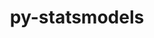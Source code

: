 ---
title: "py-statsmodels"
layout: cache
categories: [package, develop]
meta: {"versions": ["0.13.2", "0.13.5", "0.14.0"], "compilers": ["gcc@=11.1.0", "gcc@=11.4.0", "gcc@=9.4.0", "oneapi@=2023.2.0", "oneapi@=2023.2.1"], "oss": ["ubuntu20.04"], "platforms": ["linux"], "targets": ["aarch64", "neoverse_v1", "ppc64le", "x86_64_v3"], "stacks": ["e4s", "e4s-arm", "e4s-neoverse_v1", "e4s-oneapi", "e4s-power", "root"], "num_specs": 93, "num_specs_by_stack": {"root": 93, "e4s-arm": 8, "e4s-neoverse_v1": 15, "e4s-power": 23, "e4s": 23, "e4s-oneapi": 24}}
spec_details: [{"hash": "3nk2hsdfqdlqu57l5badwtqvfiretg5c", "compiler": "gcc@=11.4.0", "versions": ["0.13.5"], "os": "ubuntu20.04", "platform": "linux", "target": "aarch64", "variants": ["build_system=python_pip"], "stacks": ["root", "e4s-arm"], "size": "-", "tarball": "https://binaries.spack.io/develop/build_cache/linux-ubuntu20.04-aarch64/gcc-11.4.0/py-statsmodels-0.13.5/linux-ubuntu20.04-aarch64-gcc-11.4.0-py-statsmodels-0.13.5-3nk2hsdfqdlqu57l5badwtqvfiretg5c.spack"}, {"hash": "xp47ojov6r5rsklqi46kxa6q3prej2qj", "compiler": "gcc@=11.4.0", "versions": ["0.13.5"], "os": "ubuntu20.04", "platform": "linux", "target": "aarch64", "variants": ["build_system=python_pip"], "stacks": ["root", "e4s-arm"], "size": "-", "tarball": "https://binaries.spack.io/develop/build_cache/linux-ubuntu20.04-aarch64/gcc-11.4.0/py-statsmodels-0.13.5/linux-ubuntu20.04-aarch64-gcc-11.4.0-py-statsmodels-0.13.5-xp47ojov6r5rsklqi46kxa6q3prej2qj.spack"}, {"hash": "re7dcecmfkokah7b6ou5b5s7mepwqikd", "compiler": "gcc@=11.4.0", "versions": ["0.13.5"], "os": "ubuntu20.04", "platform": "linux", "target": "aarch64", "variants": ["build_system=python_pip"], "stacks": ["root", "e4s-arm"], "size": "-", "tarball": "https://binaries.spack.io/develop/build_cache/linux-ubuntu20.04-aarch64/gcc-11.4.0/py-statsmodels-0.13.5/linux-ubuntu20.04-aarch64-gcc-11.4.0-py-statsmodels-0.13.5-re7dcecmfkokah7b6ou5b5s7mepwqikd.spack"}, {"hash": "h4uf6dns3u4npvirdpdxj2pwx24fgqb5", "compiler": "gcc@=11.4.0", "versions": ["0.13.5"], "os": "ubuntu20.04", "platform": "linux", "target": "aarch64", "variants": ["build_system=python_pip"], "stacks": ["root", "e4s-arm"], "size": "-", "tarball": "https://binaries.spack.io/develop/build_cache/linux-ubuntu20.04-aarch64/gcc-11.4.0/py-statsmodels-0.13.5/linux-ubuntu20.04-aarch64-gcc-11.4.0-py-statsmodels-0.13.5-h4uf6dns3u4npvirdpdxj2pwx24fgqb5.spack"}, {"hash": "r5x45ini4klr2poebbsd2mvco7vanysm", "compiler": "gcc@=11.4.0", "versions": ["0.13.2"], "os": "ubuntu20.04", "platform": "linux", "target": "aarch64", "variants": ["build_system=python_pip"], "stacks": ["root", "e4s-arm"], "size": "-", "tarball": "https://binaries.spack.io/develop/build_cache/linux-ubuntu20.04-aarch64/gcc-11.4.0/py-statsmodels-0.13.2/linux-ubuntu20.04-aarch64-gcc-11.4.0-py-statsmodels-0.13.2-r5x45ini4klr2poebbsd2mvco7vanysm.spack"}, {"hash": "gxgivat6ysz445luxqrrhgi4pqd3zl2y", "compiler": "gcc@=11.4.0", "versions": ["0.13.5"], "os": "ubuntu20.04", "platform": "linux", "target": "aarch64", "variants": ["build_system=python_pip"], "stacks": ["root", "e4s-arm"], "size": "-", "tarball": "https://binaries.spack.io/develop/build_cache/linux-ubuntu20.04-aarch64/gcc-11.4.0/py-statsmodels-0.13.5/linux-ubuntu20.04-aarch64-gcc-11.4.0-py-statsmodels-0.13.5-gxgivat6ysz445luxqrrhgi4pqd3zl2y.spack"}, {"hash": "rrjmofxvdnys66js3zy34avp4f3cjzci", "compiler": "gcc@=11.4.0", "versions": ["0.13.5"], "os": "ubuntu20.04", "platform": "linux", "target": "aarch64", "variants": ["build_system=python_pip"], "stacks": ["root", "e4s-arm"], "size": "-", "tarball": "https://binaries.spack.io/develop/build_cache/linux-ubuntu20.04-aarch64/gcc-11.4.0/py-statsmodels-0.13.5/linux-ubuntu20.04-aarch64-gcc-11.4.0-py-statsmodels-0.13.5-rrjmofxvdnys66js3zy34avp4f3cjzci.spack"}, {"hash": "7k75l7hutqmppvavk3nqfhsyxvoiwk6w", "compiler": "gcc@=11.4.0", "versions": ["0.13.5"], "os": "ubuntu20.04", "platform": "linux", "target": "aarch64", "variants": ["build_system=python_pip"], "stacks": ["root", "e4s-arm"], "size": "-", "tarball": "https://binaries.spack.io/develop/build_cache/linux-ubuntu20.04-aarch64/gcc-11.4.0/py-statsmodels-0.13.5/linux-ubuntu20.04-aarch64-gcc-11.4.0-py-statsmodels-0.13.5-7k75l7hutqmppvavk3nqfhsyxvoiwk6w.spack"}, {"hash": "c32dkeqbgn6i2oacgccu4g7rws4hgo23", "compiler": "gcc@=11.4.0", "versions": ["0.13.5"], "os": "ubuntu20.04", "platform": "linux", "target": "neoverse_v1", "variants": ["build_system=python_pip"], "stacks": ["root", "e4s-neoverse_v1"], "size": "-", "tarball": "https://binaries.spack.io/develop/build_cache/linux-ubuntu20.04-neoverse_v1/gcc-11.4.0/py-statsmodels-0.13.5/linux-ubuntu20.04-neoverse_v1-gcc-11.4.0-py-statsmodels-0.13.5-c32dkeqbgn6i2oacgccu4g7rws4hgo23.spack"}, {"hash": "ct6nsyalpa3c7o4zlkhs4tbui36kt26s", "compiler": "gcc@=11.4.0", "versions": ["0.13.5"], "os": "ubuntu20.04", "platform": "linux", "target": "neoverse_v1", "variants": ["build_system=python_pip"], "stacks": ["root", "e4s-neoverse_v1"], "size": "-", "tarball": "https://binaries.spack.io/develop/build_cache/linux-ubuntu20.04-neoverse_v1/gcc-11.4.0/py-statsmodels-0.13.5/linux-ubuntu20.04-neoverse_v1-gcc-11.4.0-py-statsmodels-0.13.5-ct6nsyalpa3c7o4zlkhs4tbui36kt26s.spack"}, {"hash": "kpupy3jpzmjrxdaehwy3ho5f2xxocpiw", "compiler": "gcc@=11.4.0", "versions": ["0.14.0"], "os": "ubuntu20.04", "platform": "linux", "target": "neoverse_v1", "variants": ["build_system=python_pip"], "stacks": ["root", "e4s-neoverse_v1"], "size": "-", "tarball": "https://binaries.spack.io/develop/build_cache/linux-ubuntu20.04-neoverse_v1/gcc-11.4.0/py-statsmodels-0.14.0/linux-ubuntu20.04-neoverse_v1-gcc-11.4.0-py-statsmodels-0.14.0-kpupy3jpzmjrxdaehwy3ho5f2xxocpiw.spack"}, {"hash": "kl3ip2v2p3hdgraiftdstw7xurqn4ejk", "compiler": "gcc@=11.4.0", "versions": ["0.14.0"], "os": "ubuntu20.04", "platform": "linux", "target": "neoverse_v1", "variants": ["build_system=python_pip"], "stacks": ["root", "e4s-neoverse_v1"], "size": "-", "tarball": "https://binaries.spack.io/develop/build_cache/linux-ubuntu20.04-neoverse_v1/gcc-11.4.0/py-statsmodels-0.14.0/linux-ubuntu20.04-neoverse_v1-gcc-11.4.0-py-statsmodels-0.14.0-kl3ip2v2p3hdgraiftdstw7xurqn4ejk.spack"}, {"hash": "fox5rsntwaqd3c4sdllyd4lfdxwxuk5v", "compiler": "gcc@=11.4.0", "versions": ["0.13.5"], "os": "ubuntu20.04", "platform": "linux", "target": "neoverse_v1", "variants": ["build_system=python_pip"], "stacks": ["root", "e4s-neoverse_v1"], "size": "-", "tarball": "https://binaries.spack.io/develop/build_cache/linux-ubuntu20.04-neoverse_v1/gcc-11.4.0/py-statsmodels-0.13.5/linux-ubuntu20.04-neoverse_v1-gcc-11.4.0-py-statsmodels-0.13.5-fox5rsntwaqd3c4sdllyd4lfdxwxuk5v.spack"}, {"hash": "htmgusn3aicsfbw5s57743rkhq6gjac5", "compiler": "gcc@=11.4.0", "versions": ["0.14.0"], "os": "ubuntu20.04", "platform": "linux", "target": "neoverse_v1", "variants": ["build_system=python_pip"], "stacks": ["root", "e4s-neoverse_v1"], "size": "-", "tarball": "https://binaries.spack.io/develop/build_cache/linux-ubuntu20.04-neoverse_v1/gcc-11.4.0/py-statsmodels-0.14.0/linux-ubuntu20.04-neoverse_v1-gcc-11.4.0-py-statsmodels-0.14.0-htmgusn3aicsfbw5s57743rkhq6gjac5.spack"}, {"hash": "y6mpg3nw56jljsewmwjjtdn2h47odmvf", "compiler": "gcc@=11.4.0", "versions": ["0.14.0"], "os": "ubuntu20.04", "platform": "linux", "target": "neoverse_v1", "variants": ["build_system=python_pip"], "stacks": ["root", "e4s-neoverse_v1"], "size": "-", "tarball": "https://binaries.spack.io/develop/build_cache/linux-ubuntu20.04-neoverse_v1/gcc-11.4.0/py-statsmodels-0.14.0/linux-ubuntu20.04-neoverse_v1-gcc-11.4.0-py-statsmodels-0.14.0-y6mpg3nw56jljsewmwjjtdn2h47odmvf.spack"}, {"hash": "ng6qxuuvk3k3kgecgma6wcrotmnbfqzk", "compiler": "gcc@=11.4.0", "versions": ["0.13.5"], "os": "ubuntu20.04", "platform": "linux", "target": "neoverse_v1", "variants": ["build_system=python_pip"], "stacks": ["root", "e4s-neoverse_v1"], "size": "-", "tarball": "https://binaries.spack.io/develop/build_cache/linux-ubuntu20.04-neoverse_v1/gcc-11.4.0/py-statsmodels-0.13.5/linux-ubuntu20.04-neoverse_v1-gcc-11.4.0-py-statsmodels-0.13.5-ng6qxuuvk3k3kgecgma6wcrotmnbfqzk.spack"}, {"hash": "iemtfbvikcizign354tc6gispz7mem6n", "compiler": "gcc@=11.4.0", "versions": ["0.14.0"], "os": "ubuntu20.04", "platform": "linux", "target": "neoverse_v1", "variants": ["build_system=python_pip"], "stacks": ["root", "e4s-neoverse_v1"], "size": "-", "tarball": "https://binaries.spack.io/develop/build_cache/linux-ubuntu20.04-neoverse_v1/gcc-11.4.0/py-statsmodels-0.14.0/linux-ubuntu20.04-neoverse_v1-gcc-11.4.0-py-statsmodels-0.14.0-iemtfbvikcizign354tc6gispz7mem6n.spack"}, {"hash": "sxxd2ktnrzp7ovpthneh265zwpupffrc", "compiler": "gcc@=11.4.0", "versions": ["0.14.0"], "os": "ubuntu20.04", "platform": "linux", "target": "neoverse_v1", "variants": ["build_system=python_pip"], "stacks": ["root", "e4s-neoverse_v1"], "size": "-", "tarball": "https://binaries.spack.io/develop/build_cache/linux-ubuntu20.04-neoverse_v1/gcc-11.4.0/py-statsmodels-0.14.0/linux-ubuntu20.04-neoverse_v1-gcc-11.4.0-py-statsmodels-0.14.0-sxxd2ktnrzp7ovpthneh265zwpupffrc.spack"}, {"hash": "bj5pv6kkgraok4it24p3zotrm6alimxr", "compiler": "gcc@=11.4.0", "versions": ["0.13.5"], "os": "ubuntu20.04", "platform": "linux", "target": "neoverse_v1", "variants": ["build_system=python_pip"], "stacks": ["root", "e4s-neoverse_v1"], "size": "-", "tarball": "https://binaries.spack.io/develop/build_cache/linux-ubuntu20.04-neoverse_v1/gcc-11.4.0/py-statsmodels-0.13.5/linux-ubuntu20.04-neoverse_v1-gcc-11.4.0-py-statsmodels-0.13.5-bj5pv6kkgraok4it24p3zotrm6alimxr.spack"}, {"hash": "vvfyel3vkhlo7sst6hhozwgy7hnwpjjn", "compiler": "gcc@=11.4.0", "versions": ["0.14.0"], "os": "ubuntu20.04", "platform": "linux", "target": "neoverse_v1", "variants": ["build_system=python_pip"], "stacks": ["root", "e4s-neoverse_v1"], "size": "-", "tarball": "https://binaries.spack.io/develop/build_cache/linux-ubuntu20.04-neoverse_v1/gcc-11.4.0/py-statsmodels-0.14.0/linux-ubuntu20.04-neoverse_v1-gcc-11.4.0-py-statsmodels-0.14.0-vvfyel3vkhlo7sst6hhozwgy7hnwpjjn.spack"}, {"hash": "g74wyljduogk2wmtevh7tgiohpdgmdiw", "compiler": "gcc@=11.4.0", "versions": ["0.13.5"], "os": "ubuntu20.04", "platform": "linux", "target": "neoverse_v1", "variants": ["build_system=python_pip"], "stacks": ["root", "e4s-neoverse_v1"], "size": "-", "tarball": "https://binaries.spack.io/develop/build_cache/linux-ubuntu20.04-neoverse_v1/gcc-11.4.0/py-statsmodels-0.13.5/linux-ubuntu20.04-neoverse_v1-gcc-11.4.0-py-statsmodels-0.13.5-g74wyljduogk2wmtevh7tgiohpdgmdiw.spack"}, {"hash": "j2i6yln52usnfumu6npk2gmxwrp6vs3y", "compiler": "gcc@=11.4.0", "versions": ["0.14.0"], "os": "ubuntu20.04", "platform": "linux", "target": "neoverse_v1", "variants": ["build_system=python_pip"], "stacks": ["root", "e4s-neoverse_v1"], "size": "-", "tarball": "https://binaries.spack.io/develop/build_cache/linux-ubuntu20.04-neoverse_v1/gcc-11.4.0/py-statsmodels-0.14.0/linux-ubuntu20.04-neoverse_v1-gcc-11.4.0-py-statsmodels-0.14.0-j2i6yln52usnfumu6npk2gmxwrp6vs3y.spack"}, {"hash": "ubrylos267zrmiciiiqzjccxqdp64235", "compiler": "gcc@=11.4.0", "versions": ["0.14.0"], "os": "ubuntu20.04", "platform": "linux", "target": "neoverse_v1", "variants": ["build_system=python_pip"], "stacks": ["root", "e4s-neoverse_v1"], "size": "-", "tarball": "https://binaries.spack.io/develop/build_cache/linux-ubuntu20.04-neoverse_v1/gcc-11.4.0/py-statsmodels-0.14.0/linux-ubuntu20.04-neoverse_v1-gcc-11.4.0-py-statsmodels-0.14.0-ubrylos267zrmiciiiqzjccxqdp64235.spack"}, {"hash": "n3m6xkjascrcwucsx2xdhy7r2c2pskid", "compiler": "gcc@=11.1.0", "versions": ["0.13.2"], "os": "ubuntu20.04", "platform": "linux", "target": "ppc64le", "variants": ["build_system=python_pip"], "stacks": ["root", "e4s-power"], "size": "-", "tarball": "https://binaries.spack.io/develop/build_cache/linux-ubuntu20.04-ppc64le/gcc-11.1.0/py-statsmodels-0.13.2/linux-ubuntu20.04-ppc64le-gcc-11.1.0-py-statsmodels-0.13.2-n3m6xkjascrcwucsx2xdhy7r2c2pskid.spack"}, {"hash": "aieofi775mch63oqhcmdttzkitdr2vkl", "compiler": "gcc@=11.1.0", "versions": ["0.13.2"], "os": "ubuntu20.04", "platform": "linux", "target": "ppc64le", "variants": ["build_system=python_pip"], "stacks": ["root", "e4s-power"], "size": "-", "tarball": "https://binaries.spack.io/develop/build_cache/linux-ubuntu20.04-ppc64le/gcc-11.1.0/py-statsmodels-0.13.2/linux-ubuntu20.04-ppc64le-gcc-11.1.0-py-statsmodels-0.13.2-aieofi775mch63oqhcmdttzkitdr2vkl.spack"}, {"hash": "6xi4ghrhnthi4ajqfcjbvbeqp4uvpyib", "compiler": "gcc@=9.4.0", "versions": ["0.14.0"], "os": "ubuntu20.04", "platform": "linux", "target": "ppc64le", "variants": ["build_system=python_pip"], "stacks": ["root", "e4s-power"], "size": "-", "tarball": "https://binaries.spack.io/develop/build_cache/linux-ubuntu20.04-ppc64le/gcc-9.4.0/py-statsmodels-0.14.0/linux-ubuntu20.04-ppc64le-gcc-9.4.0-py-statsmodels-0.14.0-6xi4ghrhnthi4ajqfcjbvbeqp4uvpyib.spack"}, {"hash": "tueeurgqwwm5lpdti2xferyma2dkqwf4", "compiler": "gcc@=9.4.0", "versions": ["0.13.5"], "os": "ubuntu20.04", "platform": "linux", "target": "ppc64le", "variants": ["build_system=python_pip"], "stacks": ["root", "e4s-power"], "size": "-", "tarball": "https://binaries.spack.io/develop/build_cache/linux-ubuntu20.04-ppc64le/gcc-9.4.0/py-statsmodels-0.13.5/linux-ubuntu20.04-ppc64le-gcc-9.4.0-py-statsmodels-0.13.5-tueeurgqwwm5lpdti2xferyma2dkqwf4.spack"}, {"hash": "2wmtz6uu55tvj4gc3wdcl23mhf4fvehd", "compiler": "gcc@=9.4.0", "versions": ["0.14.0"], "os": "ubuntu20.04", "platform": "linux", "target": "ppc64le", "variants": ["build_system=python_pip"], "stacks": ["root", "e4s-power"], "size": "-", "tarball": "https://binaries.spack.io/develop/build_cache/linux-ubuntu20.04-ppc64le/gcc-9.4.0/py-statsmodels-0.14.0/linux-ubuntu20.04-ppc64le-gcc-9.4.0-py-statsmodels-0.14.0-2wmtz6uu55tvj4gc3wdcl23mhf4fvehd.spack"}, {"hash": "xcbq65r3vugf4uzb7kowyoy74txepsbv", "compiler": "gcc@=9.4.0", "versions": ["0.13.5"], "os": "ubuntu20.04", "platform": "linux", "target": "ppc64le", "variants": ["build_system=python_pip"], "stacks": ["root", "e4s-power"], "size": "-", "tarball": "https://binaries.spack.io/develop/build_cache/linux-ubuntu20.04-ppc64le/gcc-9.4.0/py-statsmodels-0.13.5/linux-ubuntu20.04-ppc64le-gcc-9.4.0-py-statsmodels-0.13.5-xcbq65r3vugf4uzb7kowyoy74txepsbv.spack"}, {"hash": "tt43xwmgcdugwkkjpwbggoj5gpqnfp3u", "compiler": "gcc@=9.4.0", "versions": ["0.14.0"], "os": "ubuntu20.04", "platform": "linux", "target": "ppc64le", "variants": ["build_system=python_pip"], "stacks": ["root", "e4s-power"], "size": "-", "tarball": "https://binaries.spack.io/develop/build_cache/linux-ubuntu20.04-ppc64le/gcc-9.4.0/py-statsmodels-0.14.0/linux-ubuntu20.04-ppc64le-gcc-9.4.0-py-statsmodels-0.14.0-tt43xwmgcdugwkkjpwbggoj5gpqnfp3u.spack"}, {"hash": "kerejd47fmcupklh3rkz6bscgstvcwms", "compiler": "gcc@=9.4.0", "versions": ["0.13.5"], "os": "ubuntu20.04", "platform": "linux", "target": "ppc64le", "variants": ["build_system=python_pip"], "stacks": ["root", "e4s-power"], "size": "-", "tarball": "https://binaries.spack.io/develop/build_cache/linux-ubuntu20.04-ppc64le/gcc-9.4.0/py-statsmodels-0.13.5/linux-ubuntu20.04-ppc64le-gcc-9.4.0-py-statsmodels-0.13.5-kerejd47fmcupklh3rkz6bscgstvcwms.spack"}, {"hash": "i2o5pfw2pat6dg3q2bobjmapjmmhofd3", "compiler": "gcc@=9.4.0", "versions": ["0.13.5"], "os": "ubuntu20.04", "platform": "linux", "target": "ppc64le", "variants": ["build_system=python_pip"], "stacks": ["root", "e4s-power"], "size": "-", "tarball": "https://binaries.spack.io/develop/build_cache/linux-ubuntu20.04-ppc64le/gcc-9.4.0/py-statsmodels-0.13.5/linux-ubuntu20.04-ppc64le-gcc-9.4.0-py-statsmodels-0.13.5-i2o5pfw2pat6dg3q2bobjmapjmmhofd3.spack"}, {"hash": "kv7wzxy2g5t4xnaolm3pdptlsiokkt3i", "compiler": "gcc@=9.4.0", "versions": ["0.14.0"], "os": "ubuntu20.04", "platform": "linux", "target": "ppc64le", "variants": ["build_system=python_pip"], "stacks": ["root", "e4s-power"], "size": "-", "tarball": "https://binaries.spack.io/develop/build_cache/linux-ubuntu20.04-ppc64le/gcc-9.4.0/py-statsmodels-0.14.0/linux-ubuntu20.04-ppc64le-gcc-9.4.0-py-statsmodels-0.14.0-kv7wzxy2g5t4xnaolm3pdptlsiokkt3i.spack"}, {"hash": "deax4675cthjuf4dpy7aadnhnsfcckfy", "compiler": "gcc@=9.4.0", "versions": ["0.13.5"], "os": "ubuntu20.04", "platform": "linux", "target": "ppc64le", "variants": ["build_system=python_pip"], "stacks": ["root", "e4s-power"], "size": "-", "tarball": "https://binaries.spack.io/develop/build_cache/linux-ubuntu20.04-ppc64le/gcc-9.4.0/py-statsmodels-0.13.5/linux-ubuntu20.04-ppc64le-gcc-9.4.0-py-statsmodels-0.13.5-deax4675cthjuf4dpy7aadnhnsfcckfy.spack"}, {"hash": "mmosdr4cgqi4jzjuc4mksu4g33yar5el", "compiler": "gcc@=9.4.0", "versions": ["0.14.0"], "os": "ubuntu20.04", "platform": "linux", "target": "ppc64le", "variants": ["build_system=python_pip"], "stacks": ["root", "e4s-power"], "size": "-", "tarball": "https://binaries.spack.io/develop/build_cache/linux-ubuntu20.04-ppc64le/gcc-9.4.0/py-statsmodels-0.14.0/linux-ubuntu20.04-ppc64le-gcc-9.4.0-py-statsmodels-0.14.0-mmosdr4cgqi4jzjuc4mksu4g33yar5el.spack"}, {"hash": "iw3m2lt2mhrzop52k4lp4t2y3yt7bs4l", "compiler": "gcc@=9.4.0", "versions": ["0.13.5"], "os": "ubuntu20.04", "platform": "linux", "target": "ppc64le", "variants": ["build_system=python_pip"], "stacks": ["root", "e4s-power"], "size": "-", "tarball": "https://binaries.spack.io/develop/build_cache/linux-ubuntu20.04-ppc64le/gcc-9.4.0/py-statsmodels-0.13.5/linux-ubuntu20.04-ppc64le-gcc-9.4.0-py-statsmodels-0.13.5-iw3m2lt2mhrzop52k4lp4t2y3yt7bs4l.spack"}, {"hash": "uwu6f47kjdh7tf3qk62mkg5okycro43q", "compiler": "gcc@=9.4.0", "versions": ["0.13.5"], "os": "ubuntu20.04", "platform": "linux", "target": "ppc64le", "variants": ["build_system=python_pip"], "stacks": ["root", "e4s-power"], "size": "-", "tarball": "https://binaries.spack.io/develop/build_cache/linux-ubuntu20.04-ppc64le/gcc-9.4.0/py-statsmodels-0.13.5/linux-ubuntu20.04-ppc64le-gcc-9.4.0-py-statsmodels-0.13.5-uwu6f47kjdh7tf3qk62mkg5okycro43q.spack"}, {"hash": "lrqn37vvprnhx4skzehdwgkt6jjgssqk", "compiler": "gcc@=9.4.0", "versions": ["0.14.0"], "os": "ubuntu20.04", "platform": "linux", "target": "ppc64le", "variants": ["build_system=python_pip"], "stacks": ["root", "e4s-power"], "size": "-", "tarball": "https://binaries.spack.io/develop/build_cache/linux-ubuntu20.04-ppc64le/gcc-9.4.0/py-statsmodels-0.14.0/linux-ubuntu20.04-ppc64le-gcc-9.4.0-py-statsmodels-0.14.0-lrqn37vvprnhx4skzehdwgkt6jjgssqk.spack"}, {"hash": "ctwsu5oiw2ifbtdzfzfhdubmo6kqzvrh", "compiler": "gcc@=9.4.0", "versions": ["0.13.5"], "os": "ubuntu20.04", "platform": "linux", "target": "ppc64le", "variants": ["build_system=python_pip"], "stacks": ["root", "e4s-power"], "size": "-", "tarball": "https://binaries.spack.io/develop/build_cache/linux-ubuntu20.04-ppc64le/gcc-9.4.0/py-statsmodels-0.13.5/linux-ubuntu20.04-ppc64le-gcc-9.4.0-py-statsmodels-0.13.5-ctwsu5oiw2ifbtdzfzfhdubmo6kqzvrh.spack"}, {"hash": "k67nvotpaudwnvjh3kzsd3hvh73odr62", "compiler": "gcc@=9.4.0", "versions": ["0.13.5"], "os": "ubuntu20.04", "platform": "linux", "target": "ppc64le", "variants": ["build_system=python_pip"], "stacks": ["root", "e4s-power"], "size": "-", "tarball": "https://binaries.spack.io/develop/build_cache/linux-ubuntu20.04-ppc64le/gcc-9.4.0/py-statsmodels-0.13.5/linux-ubuntu20.04-ppc64le-gcc-9.4.0-py-statsmodels-0.13.5-k67nvotpaudwnvjh3kzsd3hvh73odr62.spack"}, {"hash": "3rq47vm7xwyriny7slb6vbra5nmx23qz", "compiler": "gcc@=9.4.0", "versions": ["0.13.5"], "os": "ubuntu20.04", "platform": "linux", "target": "ppc64le", "variants": ["build_system=python_pip"], "stacks": ["root", "e4s-power"], "size": "-", "tarball": "https://binaries.spack.io/develop/build_cache/linux-ubuntu20.04-ppc64le/gcc-9.4.0/py-statsmodels-0.13.5/linux-ubuntu20.04-ppc64le-gcc-9.4.0-py-statsmodels-0.13.5-3rq47vm7xwyriny7slb6vbra5nmx23qz.spack"}, {"hash": "2lml7vssaygnjkjykdweos5l2rbow6hg", "compiler": "gcc@=9.4.0", "versions": ["0.13.5"], "os": "ubuntu20.04", "platform": "linux", "target": "ppc64le", "variants": ["build_system=python_pip"], "stacks": ["root", "e4s-power"], "size": "-", "tarball": "https://binaries.spack.io/develop/build_cache/linux-ubuntu20.04-ppc64le/gcc-9.4.0/py-statsmodels-0.13.5/linux-ubuntu20.04-ppc64le-gcc-9.4.0-py-statsmodels-0.13.5-2lml7vssaygnjkjykdweos5l2rbow6hg.spack"}, {"hash": "xdcqm2u4g4vys6g7xvk23r6l2dtjvhto", "compiler": "gcc@=9.4.0", "versions": ["0.14.0"], "os": "ubuntu20.04", "platform": "linux", "target": "ppc64le", "variants": ["build_system=python_pip"], "stacks": ["root", "e4s-power"], "size": "-", "tarball": "https://binaries.spack.io/develop/build_cache/linux-ubuntu20.04-ppc64le/gcc-9.4.0/py-statsmodels-0.14.0/linux-ubuntu20.04-ppc64le-gcc-9.4.0-py-statsmodels-0.14.0-xdcqm2u4g4vys6g7xvk23r6l2dtjvhto.spack"}, {"hash": "ml76nxdzxxaa5v3ebth3m3ekwtrjkpdt", "compiler": "gcc@=9.4.0", "versions": ["0.14.0"], "os": "ubuntu20.04", "platform": "linux", "target": "ppc64le", "variants": ["build_system=python_pip"], "stacks": ["root", "e4s-power"], "size": "-", "tarball": "https://binaries.spack.io/develop/build_cache/linux-ubuntu20.04-ppc64le/gcc-9.4.0/py-statsmodels-0.14.0/linux-ubuntu20.04-ppc64le-gcc-9.4.0-py-statsmodels-0.14.0-ml76nxdzxxaa5v3ebth3m3ekwtrjkpdt.spack"}, {"hash": "3oxykk2gwosby2vmqdvjnmvgowyadouw", "compiler": "gcc@=9.4.0", "versions": ["0.13.5"], "os": "ubuntu20.04", "platform": "linux", "target": "ppc64le", "variants": ["build_system=python_pip"], "stacks": ["root", "e4s-power"], "size": "-", "tarball": "https://binaries.spack.io/develop/build_cache/linux-ubuntu20.04-ppc64le/gcc-9.4.0/py-statsmodels-0.13.5/linux-ubuntu20.04-ppc64le-gcc-9.4.0-py-statsmodels-0.13.5-3oxykk2gwosby2vmqdvjnmvgowyadouw.spack"}, {"hash": "jas2ians2ddqo5fv2lt6uq6hkh6bhu7w", "compiler": "gcc@=9.4.0", "versions": ["0.14.0"], "os": "ubuntu20.04", "platform": "linux", "target": "ppc64le", "variants": ["build_system=python_pip"], "stacks": ["root", "e4s-power"], "size": "-", "tarball": "https://binaries.spack.io/develop/build_cache/linux-ubuntu20.04-ppc64le/gcc-9.4.0/py-statsmodels-0.14.0/linux-ubuntu20.04-ppc64le-gcc-9.4.0-py-statsmodels-0.14.0-jas2ians2ddqo5fv2lt6uq6hkh6bhu7w.spack"}, {"hash": "z6y462cjchgnujgrpbu5h5apff74hmtd", "compiler": "gcc@=11.1.0", "versions": ["0.13.2"], "os": "ubuntu20.04", "platform": "linux", "target": "x86_64_v3", "variants": ["build_system=python_pip"], "stacks": ["root", "e4s"], "size": "-", "tarball": "https://binaries.spack.io/develop/build_cache/linux-ubuntu20.04-x86_64_v3/gcc-11.1.0/py-statsmodels-0.13.2/linux-ubuntu20.04-x86_64_v3-gcc-11.1.0-py-statsmodels-0.13.2-z6y462cjchgnujgrpbu5h5apff74hmtd.spack"}, {"hash": "6d2hkfj2bnrzsyem2a2rbefmpzqmvekd", "compiler": "gcc@=11.1.0", "versions": ["0.13.2"], "os": "ubuntu20.04", "platform": "linux", "target": "x86_64_v3", "variants": ["build_system=python_pip"], "stacks": ["root", "e4s"], "size": "-", "tarball": "https://binaries.spack.io/develop/build_cache/linux-ubuntu20.04-x86_64_v3/gcc-11.1.0/py-statsmodels-0.13.2/linux-ubuntu20.04-x86_64_v3-gcc-11.1.0-py-statsmodels-0.13.2-6d2hkfj2bnrzsyem2a2rbefmpzqmvekd.spack"}, {"hash": "ab5wet4ydbu4lg6x6ywhknasgu53xnpk", "compiler": "gcc@=11.4.0", "versions": ["0.14.0"], "os": "ubuntu20.04", "platform": "linux", "target": "x86_64_v3", "variants": ["build_system=python_pip"], "stacks": ["root", "e4s"], "size": "-", "tarball": "https://binaries.spack.io/develop/build_cache/linux-ubuntu20.04-x86_64_v3/gcc-11.4.0/py-statsmodels-0.14.0/linux-ubuntu20.04-x86_64_v3-gcc-11.4.0-py-statsmodels-0.14.0-ab5wet4ydbu4lg6x6ywhknasgu53xnpk.spack"}, {"hash": "lsmx7i624cqzpr5fir6km5z2bvakwzwv", "compiler": "gcc@=11.4.0", "versions": ["0.14.0"], "os": "ubuntu20.04", "platform": "linux", "target": "x86_64_v3", "variants": ["build_system=python_pip"], "stacks": ["root", "e4s"], "size": "-", "tarball": "https://binaries.spack.io/develop/build_cache/linux-ubuntu20.04-x86_64_v3/gcc-11.4.0/py-statsmodels-0.14.0/linux-ubuntu20.04-x86_64_v3-gcc-11.4.0-py-statsmodels-0.14.0-lsmx7i624cqzpr5fir6km5z2bvakwzwv.spack"}, {"hash": "5h3dk5y374gihcdmxkpv4iwyjsgfipk3", "compiler": "gcc@=11.4.0", "versions": ["0.13.5"], "os": "ubuntu20.04", "platform": "linux", "target": "x86_64_v3", "variants": ["build_system=python_pip"], "stacks": ["root", "e4s"], "size": "-", "tarball": "https://binaries.spack.io/develop/build_cache/linux-ubuntu20.04-x86_64_v3/gcc-11.4.0/py-statsmodels-0.13.5/linux-ubuntu20.04-x86_64_v3-gcc-11.4.0-py-statsmodels-0.13.5-5h3dk5y374gihcdmxkpv4iwyjsgfipk3.spack"}, {"hash": "qi22t4weqmxavelkpeqfcwjdvqho4dct", "compiler": "gcc@=11.4.0", "versions": ["0.14.0"], "os": "ubuntu20.04", "platform": "linux", "target": "x86_64_v3", "variants": ["build_system=python_pip"], "stacks": ["root", "e4s"], "size": "-", "tarball": "https://binaries.spack.io/develop/build_cache/linux-ubuntu20.04-x86_64_v3/gcc-11.4.0/py-statsmodels-0.14.0/linux-ubuntu20.04-x86_64_v3-gcc-11.4.0-py-statsmodels-0.14.0-qi22t4weqmxavelkpeqfcwjdvqho4dct.spack"}, {"hash": "izyusj4p6wyitu2z3acmqmon6jyklsjw", "compiler": "gcc@=11.4.0", "versions": ["0.13.5"], "os": "ubuntu20.04", "platform": "linux", "target": "x86_64_v3", "variants": ["build_system=python_pip"], "stacks": ["root", "e4s"], "size": "-", "tarball": "https://binaries.spack.io/develop/build_cache/linux-ubuntu20.04-x86_64_v3/gcc-11.4.0/py-statsmodels-0.13.5/linux-ubuntu20.04-x86_64_v3-gcc-11.4.0-py-statsmodels-0.13.5-izyusj4p6wyitu2z3acmqmon6jyklsjw.spack"}, {"hash": "ut4h7oro7vpajfeyqv7lnhyxsycgqmck", "compiler": "gcc@=11.4.0", "versions": ["0.13.5"], "os": "ubuntu20.04", "platform": "linux", "target": "x86_64_v3", "variants": ["build_system=python_pip"], "stacks": ["root", "e4s"], "size": "-", "tarball": "https://binaries.spack.io/develop/build_cache/linux-ubuntu20.04-x86_64_v3/gcc-11.4.0/py-statsmodels-0.13.5/linux-ubuntu20.04-x86_64_v3-gcc-11.4.0-py-statsmodels-0.13.5-ut4h7oro7vpajfeyqv7lnhyxsycgqmck.spack"}, {"hash": "epm7zwwdp34c2qpw4ow3w4f5vpxrtdqj", "compiler": "gcc@=11.4.0", "versions": ["0.13.5"], "os": "ubuntu20.04", "platform": "linux", "target": "x86_64_v3", "variants": ["build_system=python_pip"], "stacks": ["root", "e4s"], "size": "-", "tarball": "https://binaries.spack.io/develop/build_cache/linux-ubuntu20.04-x86_64_v3/gcc-11.4.0/py-statsmodels-0.13.5/linux-ubuntu20.04-x86_64_v3-gcc-11.4.0-py-statsmodels-0.13.5-epm7zwwdp34c2qpw4ow3w4f5vpxrtdqj.spack"}, {"hash": "3xqsgvtncftukfns5xm54ffyd4cj2gf5", "compiler": "gcc@=11.4.0", "versions": ["0.13.5"], "os": "ubuntu20.04", "platform": "linux", "target": "x86_64_v3", "variants": ["build_system=python_pip"], "stacks": ["root", "e4s"], "size": "-", "tarball": "https://binaries.spack.io/develop/build_cache/linux-ubuntu20.04-x86_64_v3/gcc-11.4.0/py-statsmodels-0.13.5/linux-ubuntu20.04-x86_64_v3-gcc-11.4.0-py-statsmodels-0.13.5-3xqsgvtncftukfns5xm54ffyd4cj2gf5.spack"}, {"hash": "qomg67jj265z6obftsgrff7sude3hxrw", "compiler": "gcc@=11.4.0", "versions": ["0.14.0"], "os": "ubuntu20.04", "platform": "linux", "target": "x86_64_v3", "variants": ["build_system=python_pip"], "stacks": ["root", "e4s"], "size": "-", "tarball": "https://binaries.spack.io/develop/build_cache/linux-ubuntu20.04-x86_64_v3/gcc-11.4.0/py-statsmodels-0.14.0/linux-ubuntu20.04-x86_64_v3-gcc-11.4.0-py-statsmodels-0.14.0-qomg67jj265z6obftsgrff7sude3hxrw.spack"}, {"hash": "uluvxoaxce76pfll3mj6myhdzl6dw2ss", "compiler": "gcc@=11.4.0", "versions": ["0.14.0"], "os": "ubuntu20.04", "platform": "linux", "target": "x86_64_v3", "variants": ["build_system=python_pip"], "stacks": ["root", "e4s"], "size": "-", "tarball": "https://binaries.spack.io/develop/build_cache/linux-ubuntu20.04-x86_64_v3/gcc-11.4.0/py-statsmodels-0.14.0/linux-ubuntu20.04-x86_64_v3-gcc-11.4.0-py-statsmodels-0.14.0-uluvxoaxce76pfll3mj6myhdzl6dw2ss.spack"}, {"hash": "2pibse75q2xx7pa6urjxfej3iyv36urh", "compiler": "gcc@=11.4.0", "versions": ["0.13.5"], "os": "ubuntu20.04", "platform": "linux", "target": "x86_64_v3", "variants": ["build_system=python_pip"], "stacks": ["root", "e4s"], "size": "-", "tarball": "https://binaries.spack.io/develop/build_cache/linux-ubuntu20.04-x86_64_v3/gcc-11.4.0/py-statsmodels-0.13.5/linux-ubuntu20.04-x86_64_v3-gcc-11.4.0-py-statsmodels-0.13.5-2pibse75q2xx7pa6urjxfej3iyv36urh.spack"}, {"hash": "dus232qznsawo3sad6qzayfhokh3omal", "compiler": "gcc@=11.4.0", "versions": ["0.13.5"], "os": "ubuntu20.04", "platform": "linux", "target": "x86_64_v3", "variants": ["build_system=python_pip"], "stacks": ["root", "e4s"], "size": "-", "tarball": "https://binaries.spack.io/develop/build_cache/linux-ubuntu20.04-x86_64_v3/gcc-11.4.0/py-statsmodels-0.13.5/linux-ubuntu20.04-x86_64_v3-gcc-11.4.0-py-statsmodels-0.13.5-dus232qznsawo3sad6qzayfhokh3omal.spack"}, {"hash": "nehbp523jrglqc4yyc5ggzuqizli6tgg", "compiler": "gcc@=11.4.0", "versions": ["0.14.0"], "os": "ubuntu20.04", "platform": "linux", "target": "x86_64_v3", "variants": ["build_system=python_pip"], "stacks": ["root", "e4s"], "size": "-", "tarball": "https://binaries.spack.io/develop/build_cache/linux-ubuntu20.04-x86_64_v3/gcc-11.4.0/py-statsmodels-0.14.0/linux-ubuntu20.04-x86_64_v3-gcc-11.4.0-py-statsmodels-0.14.0-nehbp523jrglqc4yyc5ggzuqizli6tgg.spack"}, {"hash": "5rud2ogi7neft3sb75yzcrxgzyfxb4ll", "compiler": "gcc@=11.4.0", "versions": ["0.13.5"], "os": "ubuntu20.04", "platform": "linux", "target": "x86_64_v3", "variants": ["build_system=python_pip"], "stacks": ["root", "e4s"], "size": "-", "tarball": "https://binaries.spack.io/develop/build_cache/linux-ubuntu20.04-x86_64_v3/gcc-11.4.0/py-statsmodels-0.13.5/linux-ubuntu20.04-x86_64_v3-gcc-11.4.0-py-statsmodels-0.13.5-5rud2ogi7neft3sb75yzcrxgzyfxb4ll.spack"}, {"hash": "aym4zos7iznvcqoonti2c6f4acwkzckp", "compiler": "gcc@=11.4.0", "versions": ["0.14.0"], "os": "ubuntu20.04", "platform": "linux", "target": "x86_64_v3", "variants": ["build_system=python_pip"], "stacks": ["root", "e4s"], "size": "-", "tarball": "https://binaries.spack.io/develop/build_cache/linux-ubuntu20.04-x86_64_v3/gcc-11.4.0/py-statsmodels-0.14.0/linux-ubuntu20.04-x86_64_v3-gcc-11.4.0-py-statsmodels-0.14.0-aym4zos7iznvcqoonti2c6f4acwkzckp.spack"}, {"hash": "lk45mcrodlgypzqq4d7nf7paksdub6t6", "compiler": "gcc@=11.4.0", "versions": ["0.14.0"], "os": "ubuntu20.04", "platform": "linux", "target": "x86_64_v3", "variants": ["build_system=python_pip"], "stacks": ["root", "e4s"], "size": "-", "tarball": "https://binaries.spack.io/develop/build_cache/linux-ubuntu20.04-x86_64_v3/gcc-11.4.0/py-statsmodels-0.14.0/linux-ubuntu20.04-x86_64_v3-gcc-11.4.0-py-statsmodels-0.14.0-lk45mcrodlgypzqq4d7nf7paksdub6t6.spack"}, {"hash": "6xk2nqed4v5ss4ya4kesgq53ae7jxipm", "compiler": "gcc@=11.4.0", "versions": ["0.14.0"], "os": "ubuntu20.04", "platform": "linux", "target": "x86_64_v3", "variants": ["build_system=python_pip"], "stacks": ["root", "e4s"], "size": "-", "tarball": "https://binaries.spack.io/develop/build_cache/linux-ubuntu20.04-x86_64_v3/gcc-11.4.0/py-statsmodels-0.14.0/linux-ubuntu20.04-x86_64_v3-gcc-11.4.0-py-statsmodels-0.14.0-6xk2nqed4v5ss4ya4kesgq53ae7jxipm.spack"}, {"hash": "njjwmlwcd2s7cl4y6cbzomjkurvfzxrm", "compiler": "gcc@=11.4.0", "versions": ["0.13.5"], "os": "ubuntu20.04", "platform": "linux", "target": "x86_64_v3", "variants": ["build_system=python_pip"], "stacks": ["root", "e4s"], "size": "-", "tarball": "https://binaries.spack.io/develop/build_cache/linux-ubuntu20.04-x86_64_v3/gcc-11.4.0/py-statsmodels-0.13.5/linux-ubuntu20.04-x86_64_v3-gcc-11.4.0-py-statsmodels-0.13.5-njjwmlwcd2s7cl4y6cbzomjkurvfzxrm.spack"}, {"hash": "63meeu62oiuh7bla7lfey6vxafysomno", "compiler": "gcc@=11.4.0", "versions": ["0.13.5"], "os": "ubuntu20.04", "platform": "linux", "target": "x86_64_v3", "variants": ["build_system=python_pip"], "stacks": ["root", "e4s"], "size": "-", "tarball": "https://binaries.spack.io/develop/build_cache/linux-ubuntu20.04-x86_64_v3/gcc-11.4.0/py-statsmodels-0.13.5/linux-ubuntu20.04-x86_64_v3-gcc-11.4.0-py-statsmodels-0.13.5-63meeu62oiuh7bla7lfey6vxafysomno.spack"}, {"hash": "mlepubik5aboddgdl3szg2lsfq5msjis", "compiler": "gcc@=11.4.0", "versions": ["0.13.5"], "os": "ubuntu20.04", "platform": "linux", "target": "x86_64_v3", "variants": ["build_system=python_pip"], "stacks": ["root", "e4s"], "size": "-", "tarball": "https://binaries.spack.io/develop/build_cache/linux-ubuntu20.04-x86_64_v3/gcc-11.4.0/py-statsmodels-0.13.5/linux-ubuntu20.04-x86_64_v3-gcc-11.4.0-py-statsmodels-0.13.5-mlepubik5aboddgdl3szg2lsfq5msjis.spack"}, {"hash": "rfbzsf2grp23yuqqn4hywrio5km3b5au", "compiler": "gcc@=11.4.0", "versions": ["0.13.5"], "os": "ubuntu20.04", "platform": "linux", "target": "x86_64_v3", "variants": ["build_system=python_pip"], "stacks": ["root", "e4s"], "size": "-", "tarball": "https://binaries.spack.io/develop/build_cache/linux-ubuntu20.04-x86_64_v3/gcc-11.4.0/py-statsmodels-0.13.5/linux-ubuntu20.04-x86_64_v3-gcc-11.4.0-py-statsmodels-0.13.5-rfbzsf2grp23yuqqn4hywrio5km3b5au.spack"}, {"hash": "qjobsgqhw5vyrenvj5qa5hicrq6y2ztt", "compiler": "oneapi@=2023.2.0", "versions": ["0.14.0"], "os": "ubuntu20.04", "platform": "linux", "target": "x86_64_v3", "variants": ["build_system=python_pip"], "stacks": ["root", "e4s-oneapi"], "size": "-", "tarball": "https://binaries.spack.io/develop/build_cache/linux-ubuntu20.04-x86_64_v3/oneapi-2023.2.0/py-statsmodels-0.14.0/linux-ubuntu20.04-x86_64_v3-oneapi-2023.2.0-py-statsmodels-0.14.0-qjobsgqhw5vyrenvj5qa5hicrq6y2ztt.spack"}, {"hash": "ltueiolinminye2nd7pqv6vesicgtccc", "compiler": "oneapi@=2023.2.0", "versions": ["0.14.0"], "os": "ubuntu20.04", "platform": "linux", "target": "x86_64_v3", "variants": ["build_system=python_pip"], "stacks": ["root", "e4s-oneapi"], "size": "-", "tarball": "https://binaries.spack.io/develop/build_cache/linux-ubuntu20.04-x86_64_v3/oneapi-2023.2.0/py-statsmodels-0.14.0/linux-ubuntu20.04-x86_64_v3-oneapi-2023.2.0-py-statsmodels-0.14.0-ltueiolinminye2nd7pqv6vesicgtccc.spack"}, {"hash": "xfsauwpydevurlin6ed65zf7mh3allbz", "compiler": "oneapi@=2023.2.0", "versions": ["0.14.0"], "os": "ubuntu20.04", "platform": "linux", "target": "x86_64_v3", "variants": ["build_system=python_pip"], "stacks": ["root", "e4s-oneapi"], "size": "-", "tarball": "https://binaries.spack.io/develop/build_cache/linux-ubuntu20.04-x86_64_v3/oneapi-2023.2.0/py-statsmodels-0.14.0/linux-ubuntu20.04-x86_64_v3-oneapi-2023.2.0-py-statsmodels-0.14.0-xfsauwpydevurlin6ed65zf7mh3allbz.spack"}, {"hash": "crdaxqpbphlppvmw5vk3q5gycwf4ahcm", "compiler": "oneapi@=2023.2.0", "versions": ["0.14.0"], "os": "ubuntu20.04", "platform": "linux", "target": "x86_64_v3", "variants": ["build_system=python_pip"], "stacks": ["root", "e4s-oneapi"], "size": "-", "tarball": "https://binaries.spack.io/develop/build_cache/linux-ubuntu20.04-x86_64_v3/oneapi-2023.2.0/py-statsmodels-0.14.0/linux-ubuntu20.04-x86_64_v3-oneapi-2023.2.0-py-statsmodels-0.14.0-crdaxqpbphlppvmw5vk3q5gycwf4ahcm.spack"}, {"hash": "gonmxm6tdv37h4oiovh6amf2tx5iswlc", "compiler": "oneapi@=2023.2.0", "versions": ["0.14.0"], "os": "ubuntu20.04", "platform": "linux", "target": "x86_64_v3", "variants": ["build_system=python_pip"], "stacks": ["root", "e4s-oneapi"], "size": "-", "tarball": "https://binaries.spack.io/develop/build_cache/linux-ubuntu20.04-x86_64_v3/oneapi-2023.2.0/py-statsmodels-0.14.0/linux-ubuntu20.04-x86_64_v3-oneapi-2023.2.0-py-statsmodels-0.14.0-gonmxm6tdv37h4oiovh6amf2tx5iswlc.spack"}, {"hash": "2az7mjmlpuh3lb2nwmtw537pm24qqsrc", "compiler": "oneapi@=2023.2.0", "versions": ["0.14.0"], "os": "ubuntu20.04", "platform": "linux", "target": "x86_64_v3", "variants": ["build_system=python_pip"], "stacks": ["root", "e4s-oneapi"], "size": "-", "tarball": "https://binaries.spack.io/develop/build_cache/linux-ubuntu20.04-x86_64_v3/oneapi-2023.2.0/py-statsmodels-0.14.0/linux-ubuntu20.04-x86_64_v3-oneapi-2023.2.0-py-statsmodels-0.14.0-2az7mjmlpuh3lb2nwmtw537pm24qqsrc.spack"}, {"hash": "bqer7kebtnuypsk4tuq2fpo5xmzf2pv3", "compiler": "oneapi@=2023.2.1", "versions": ["0.13.5"], "os": "ubuntu20.04", "platform": "linux", "target": "x86_64_v3", "variants": ["build_system=python_pip"], "stacks": ["root", "e4s-oneapi"], "size": "-", "tarball": "https://binaries.spack.io/develop/build_cache/linux-ubuntu20.04-x86_64_v3/oneapi-2023.2.1/py-statsmodels-0.13.5/linux-ubuntu20.04-x86_64_v3-oneapi-2023.2.1-py-statsmodels-0.13.5-bqer7kebtnuypsk4tuq2fpo5xmzf2pv3.spack"}, {"hash": "ymapflgds77ircdjs3du7bitr5gnlszf", "compiler": "oneapi@=2023.2.1", "versions": ["0.13.5"], "os": "ubuntu20.04", "platform": "linux", "target": "x86_64_v3", "variants": ["build_system=python_pip"], "stacks": ["root", "e4s-oneapi"], "size": "-", "tarball": "https://binaries.spack.io/develop/build_cache/linux-ubuntu20.04-x86_64_v3/oneapi-2023.2.1/py-statsmodels-0.13.5/linux-ubuntu20.04-x86_64_v3-oneapi-2023.2.1-py-statsmodels-0.13.5-ymapflgds77ircdjs3du7bitr5gnlszf.spack"}, {"hash": "zvlbrxw44mqftv2ujnq63u2nm4yhzyzm", "compiler": "oneapi@=2023.2.1", "versions": ["0.13.5"], "os": "ubuntu20.04", "platform": "linux", "target": "x86_64_v3", "variants": ["build_system=python_pip"], "stacks": ["root", "e4s-oneapi"], "size": "-", "tarball": "https://binaries.spack.io/develop/build_cache/linux-ubuntu20.04-x86_64_v3/oneapi-2023.2.1/py-statsmodels-0.13.5/linux-ubuntu20.04-x86_64_v3-oneapi-2023.2.1-py-statsmodels-0.13.5-zvlbrxw44mqftv2ujnq63u2nm4yhzyzm.spack"}, {"hash": "kphobbbr47644s4xvdoddhndx6vmbbzn", "compiler": "oneapi@=2023.2.1", "versions": ["0.14.0"], "os": "ubuntu20.04", "platform": "linux", "target": "x86_64_v3", "variants": ["build_system=python_pip"], "stacks": ["root", "e4s-oneapi"], "size": "-", "tarball": "https://binaries.spack.io/develop/build_cache/linux-ubuntu20.04-x86_64_v3/oneapi-2023.2.1/py-statsmodels-0.14.0/linux-ubuntu20.04-x86_64_v3-oneapi-2023.2.1-py-statsmodels-0.14.0-kphobbbr47644s4xvdoddhndx6vmbbzn.spack"}, {"hash": "5cahva5jzhk2cqgaivzzu3ye6unsbkhc", "compiler": "oneapi@=2023.2.1", "versions": ["0.14.0"], "os": "ubuntu20.04", "platform": "linux", "target": "x86_64_v3", "variants": ["build_system=python_pip"], "stacks": ["root", "e4s-oneapi"], "size": "-", "tarball": "https://binaries.spack.io/develop/build_cache/linux-ubuntu20.04-x86_64_v3/oneapi-2023.2.1/py-statsmodels-0.14.0/linux-ubuntu20.04-x86_64_v3-oneapi-2023.2.1-py-statsmodels-0.14.0-5cahva5jzhk2cqgaivzzu3ye6unsbkhc.spack"}, {"hash": "d42cx3ka5cgxdkbfvs6foqvw5ycvtaiv", "compiler": "oneapi@=2023.2.1", "versions": ["0.13.5"], "os": "ubuntu20.04", "platform": "linux", "target": "x86_64_v3", "variants": ["build_system=python_pip"], "stacks": ["root", "e4s-oneapi"], "size": "-", "tarball": "https://binaries.spack.io/develop/build_cache/linux-ubuntu20.04-x86_64_v3/oneapi-2023.2.1/py-statsmodels-0.13.5/linux-ubuntu20.04-x86_64_v3-oneapi-2023.2.1-py-statsmodels-0.13.5-d42cx3ka5cgxdkbfvs6foqvw5ycvtaiv.spack"}, {"hash": "ju4eabknq5ibovvq2moqp7zdwt3hxib6", "compiler": "oneapi@=2023.2.1", "versions": ["0.13.5"], "os": "ubuntu20.04", "platform": "linux", "target": "x86_64_v3", "variants": ["build_system=python_pip"], "stacks": ["root", "e4s-oneapi"], "size": "-", "tarball": "https://binaries.spack.io/develop/build_cache/linux-ubuntu20.04-x86_64_v3/oneapi-2023.2.1/py-statsmodels-0.13.5/linux-ubuntu20.04-x86_64_v3-oneapi-2023.2.1-py-statsmodels-0.13.5-ju4eabknq5ibovvq2moqp7zdwt3hxib6.spack"}, {"hash": "zp2n2u46ezrva7prws66q3xeegtgn435", "compiler": "oneapi@=2023.2.1", "versions": ["0.13.5"], "os": "ubuntu20.04", "platform": "linux", "target": "x86_64_v3", "variants": ["build_system=python_pip"], "stacks": ["root", "e4s-oneapi"], "size": "-", "tarball": "https://binaries.spack.io/develop/build_cache/linux-ubuntu20.04-x86_64_v3/oneapi-2023.2.1/py-statsmodels-0.13.5/linux-ubuntu20.04-x86_64_v3-oneapi-2023.2.1-py-statsmodels-0.13.5-zp2n2u46ezrva7prws66q3xeegtgn435.spack"}, {"hash": "t7ljibuy4yepr4zid4jt2jm3sak2ovll", "compiler": "oneapi@=2023.2.1", "versions": ["0.13.5"], "os": "ubuntu20.04", "platform": "linux", "target": "x86_64_v3", "variants": ["build_system=python_pip"], "stacks": ["root", "e4s-oneapi"], "size": "-", "tarball": "https://binaries.spack.io/develop/build_cache/linux-ubuntu20.04-x86_64_v3/oneapi-2023.2.1/py-statsmodels-0.13.5/linux-ubuntu20.04-x86_64_v3-oneapi-2023.2.1-py-statsmodels-0.13.5-t7ljibuy4yepr4zid4jt2jm3sak2ovll.spack"}, {"hash": "2an6p7iqgxcml6pghuniqwktjzvlg54q", "compiler": "oneapi@=2023.2.1", "versions": ["0.13.5"], "os": "ubuntu20.04", "platform": "linux", "target": "x86_64_v3", "variants": ["build_system=python_pip"], "stacks": ["root", "e4s-oneapi"], "size": "-", "tarball": "https://binaries.spack.io/develop/build_cache/linux-ubuntu20.04-x86_64_v3/oneapi-2023.2.1/py-statsmodels-0.13.5/linux-ubuntu20.04-x86_64_v3-oneapi-2023.2.1-py-statsmodels-0.13.5-2an6p7iqgxcml6pghuniqwktjzvlg54q.spack"}, {"hash": "asexxrsm6pdnlmsx3h2zkyk3fo333n5d", "compiler": "oneapi@=2023.2.1", "versions": ["0.14.0"], "os": "ubuntu20.04", "platform": "linux", "target": "x86_64_v3", "variants": ["build_system=python_pip"], "stacks": ["root", "e4s-oneapi"], "size": "-", "tarball": "https://binaries.spack.io/develop/build_cache/linux-ubuntu20.04-x86_64_v3/oneapi-2023.2.1/py-statsmodels-0.14.0/linux-ubuntu20.04-x86_64_v3-oneapi-2023.2.1-py-statsmodels-0.14.0-asexxrsm6pdnlmsx3h2zkyk3fo333n5d.spack"}, {"hash": "rdxwmikabausyj4t6apihfc4dldjarug", "compiler": "oneapi@=2023.2.1", "versions": ["0.13.5"], "os": "ubuntu20.04", "platform": "linux", "target": "x86_64_v3", "variants": ["build_system=python_pip"], "stacks": ["root", "e4s-oneapi"], "size": "-", "tarball": "https://binaries.spack.io/develop/build_cache/linux-ubuntu20.04-x86_64_v3/oneapi-2023.2.1/py-statsmodels-0.13.5/linux-ubuntu20.04-x86_64_v3-oneapi-2023.2.1-py-statsmodels-0.13.5-rdxwmikabausyj4t6apihfc4dldjarug.spack"}, {"hash": "klbwzscej5mmgnuy4dzqxnqncr3aqlwg", "compiler": "oneapi@=2023.2.1", "versions": ["0.13.5"], "os": "ubuntu20.04", "platform": "linux", "target": "x86_64_v3", "variants": ["build_system=python_pip"], "stacks": ["root", "e4s-oneapi"], "size": "-", "tarball": "https://binaries.spack.io/develop/build_cache/linux-ubuntu20.04-x86_64_v3/oneapi-2023.2.1/py-statsmodels-0.13.5/linux-ubuntu20.04-x86_64_v3-oneapi-2023.2.1-py-statsmodels-0.13.5-klbwzscej5mmgnuy4dzqxnqncr3aqlwg.spack"}, {"hash": "ujfxmhpvhxn7pby3wxehk7kej2kgtvuh", "compiler": "oneapi@=2023.2.1", "versions": ["0.13.5"], "os": "ubuntu20.04", "platform": "linux", "target": "x86_64_v3", "variants": ["build_system=python_pip"], "stacks": ["root", "e4s-oneapi"], "size": "-", "tarball": "https://binaries.spack.io/develop/build_cache/linux-ubuntu20.04-x86_64_v3/oneapi-2023.2.1/py-statsmodels-0.13.5/linux-ubuntu20.04-x86_64_v3-oneapi-2023.2.1-py-statsmodels-0.13.5-ujfxmhpvhxn7pby3wxehk7kej2kgtvuh.spack"}, {"hash": "v4spnjzbwjo56kns3znsy4pxvm2sqa4o", "compiler": "oneapi@=2023.2.1", "versions": ["0.13.5"], "os": "ubuntu20.04", "platform": "linux", "target": "x86_64_v3", "variants": ["build_system=python_pip"], "stacks": ["root", "e4s-oneapi"], "size": "-", "tarball": "https://binaries.spack.io/develop/build_cache/linux-ubuntu20.04-x86_64_v3/oneapi-2023.2.1/py-statsmodels-0.13.5/linux-ubuntu20.04-x86_64_v3-oneapi-2023.2.1-py-statsmodels-0.13.5-v4spnjzbwjo56kns3znsy4pxvm2sqa4o.spack"}, {"hash": "ssvhpk2xve2pg7xhltfszhhvav2775m7", "compiler": "oneapi@=2023.2.1", "versions": ["0.13.5"], "os": "ubuntu20.04", "platform": "linux", "target": "x86_64_v3", "variants": ["build_system=python_pip"], "stacks": ["root", "e4s-oneapi"], "size": "-", "tarball": "https://binaries.spack.io/develop/build_cache/linux-ubuntu20.04-x86_64_v3/oneapi-2023.2.1/py-statsmodels-0.13.5/linux-ubuntu20.04-x86_64_v3-oneapi-2023.2.1-py-statsmodels-0.13.5-ssvhpk2xve2pg7xhltfszhhvav2775m7.spack"}, {"hash": "qfaleonn5rbpes3ibq7slqlt46bjjyp5", "compiler": "oneapi@=2023.2.1", "versions": ["0.13.5"], "os": "ubuntu20.04", "platform": "linux", "target": "x86_64_v3", "variants": ["build_system=python_pip"], "stacks": ["root", "e4s-oneapi"], "size": "-", "tarball": "https://binaries.spack.io/develop/build_cache/linux-ubuntu20.04-x86_64_v3/oneapi-2023.2.1/py-statsmodels-0.13.5/linux-ubuntu20.04-x86_64_v3-oneapi-2023.2.1-py-statsmodels-0.13.5-qfaleonn5rbpes3ibq7slqlt46bjjyp5.spack"}, {"hash": "qqxntghicsbahthphkvdrn7aobefaqfv", "compiler": "oneapi@=2023.2.1", "versions": ["0.13.5"], "os": "ubuntu20.04", "platform": "linux", "target": "x86_64_v3", "variants": ["build_system=python_pip"], "stacks": ["root", "e4s-oneapi"], "size": "-", "tarball": "https://binaries.spack.io/develop/build_cache/linux-ubuntu20.04-x86_64_v3/oneapi-2023.2.1/py-statsmodels-0.13.5/linux-ubuntu20.04-x86_64_v3-oneapi-2023.2.1-py-statsmodels-0.13.5-qqxntghicsbahthphkvdrn7aobefaqfv.spack"}]
---